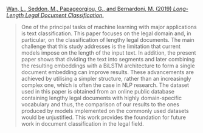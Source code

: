 
[Wan, L., Seddon, M., Papageorgiou, G., and Bernardoni, M. (2019) *Long-Length Legal Document Classification*. ](https://arxiv.org/pdf/1912.06905.pdf)
> One of the principal tasks of machine learning with major applications is text classification. This paper focuses on the legal domain and, in particular, on the classification of lengthy legal documents. The main challenge that this study addresses is the limitation that current models impose on the length of the input text. In addition, the present paper shows that dividing the text into segments and later combining the resulting embeddings with a BiLSTM architecture to form a single document embedding can improve results. These advancements are achieved by utilising a simpler structure, rather than an increasingly complex one, which is often the case in NLP research. The dataset used in this paper is obtained from an online public database containing lengthy legal documents with highly domain-specific vocabulary and thus, the comparison of our results to the ones produced by models implemented on the commonly used datasets would be unjustified. This work provides the foundation for future work in document classification in the legal field.

